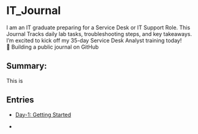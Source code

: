 # IT_Journal
I am an IT graduate preparing for a Service Desk or IT Support Role. This Journal Tracks daily lab tasks, troubleshooting steps, and key takeaways. I’m excited to kick off my 35-day Service Desk Analyst training today!  
🚀 Building a public journal on GitHub

## **Summary:**
This is 

## **Entries**

- [Day-1: Getting Started](Day-01.md)

- 
